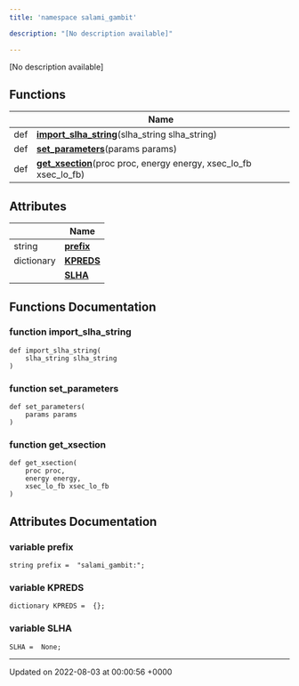 ```yaml
---
title: 'namespace salami_gambit'

description: "[No description available]"

---
```







[No description available]

## Functions

|                | Name           |
| -------------- | -------------- |
| def | **[import_slha_string](/documentation/code/darkbit_development/namespaces/namespacesalami__gambit/#function-import-slha-string)**(slha_string slha_string) |
| def | **[set_parameters](/documentation/code/darkbit_development/namespaces/namespacesalami__gambit/#function-set-parameters)**(params params) |
| def | **[get_xsection](/documentation/code/darkbit_development/namespaces/namespacesalami__gambit/#function-get-xsection)**(proc proc, energy energy, xsec_lo_fb xsec_lo_fb) |

## Attributes

|                | Name           |
| -------------- | -------------- |
| string | **[prefix](/documentation/code/darkbit_development/namespaces/namespacesalami__gambit/#variable-prefix)**  |
| dictionary | **[KPREDS](/documentation/code/darkbit_development/namespaces/namespacesalami__gambit/#variable-kpreds)**  |
| | **[SLHA](/documentation/code/darkbit_development/namespaces/namespacesalami__gambit/#variable-slha)**  |


## Functions Documentation

### function import_slha_string

```
def import_slha_string(
    slha_string slha_string
)
```


### function set_parameters

```
def set_parameters(
    params params
)
```


### function get_xsection

```
def get_xsection(
    proc proc,
    energy energy,
    xsec_lo_fb xsec_lo_fb
)
```



## Attributes Documentation

### variable prefix

```
string prefix =  "salami_gambit:";
```


### variable KPREDS

```
dictionary KPREDS =  {};
```


### variable SLHA

```
SLHA =  None;
```





-------------------------------

Updated on 2022-08-03 at 00:00:56 +0000